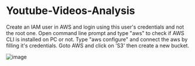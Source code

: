 # Youtube-Videos-Analysis

Create an IAM user in AWS and login using this user's credentials and not the root one.
Open command line prompt and type "aws" to check if AWS CLI is installed on PC or not.
Type "aws configure" and connect the aws by filling it's credentials.
Goto AWS and click on 'S3' then create a new bucket.

![image](https://github.com/rishitamathur27/Youtube-Videos-Analysis/assets/38039850/7d3e3dea-8fd6-492d-a5a6-f7330e3cc3d0)





